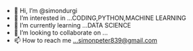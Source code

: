 - 👋 Hi, I’m @simondurgi
- 👀 I’m interested in ...CODING,PYTHON,MACHINE LEARNING
- 🌱 I’m currently learning ...DATA SCIENCE
- 💞️ I’m looking to collaborate on ...
- 📫 How to reach me ...simonpeter839@gmail.com

<!---
simondurgi/simondurgi is a ✨ special ✨ repository because its `README.md` (this file) appears on your GitHub profile.
You can click the Preview link to take a look at your changes.
--->
